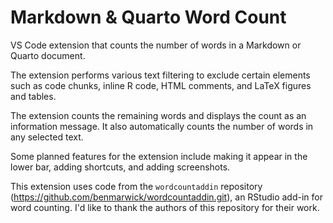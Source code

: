 # Markdown & Quarto Word Count

VS Code extension that counts the number of words in a Markdown or Quarto document.

The extension performs various text filtering to exclude certain elements such as code chunks, inline R code, HTML comments, and LaTeX figures and tables.

The extension counts the remaining words and displays the count as an information message. It also automatically counts the number of words in any selected text.

Some planned features for the extension include making it appear in the lower bar, adding shortcuts, and adding screenshots.

This extension uses code from the `wordcountaddin` repository (https://github.com/benmarwick/wordcountaddin.git), an RStudio add-in for word counting. I'd like to thank the authors of this repository for their work.
